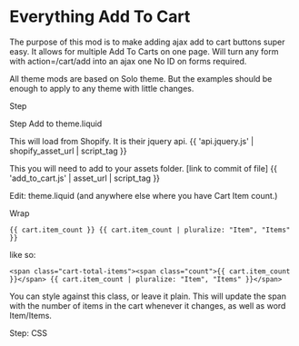 Everything Add To Cart
======================

The purpose of this mod is to make adding ajax add to cart buttons super easy.
It allows for multiple Add To Carts on one page. 
Will turn any form with action=/cart/add into an ajax one
No ID on forms required. 

All theme mods are based on Solo theme. But the examples should be enough to apply to any theme with little changes.

Step 

Step
Add to theme.liquid

This will load from Shopify. It is their jquery api. 
{{ 'api.jquery.js' | shopify_asset_url | script_tag }}

This you will need to add to your assets folder. [link to commit of file]
{{ 'add_to_cart.js' | asset_url | script_tag }}

Edit: theme.liquid (and anywhere else where you have Cart Item count.)

Wrap 

    {{ cart.item_count }} {{ cart.item_count | pluralize: "Item", "Items" }}

like so:

    <span class="cart-total-items"><span class="count">{{ cart.item_count }}</span> {{ cart.item_count | pluralize: "Item", "Items" }}</span>
    
You can style against this class, or leave it plain. This will update the span with the number of items in the cart whenever it changes, as well as word Item/Items. 


Step: CSS
